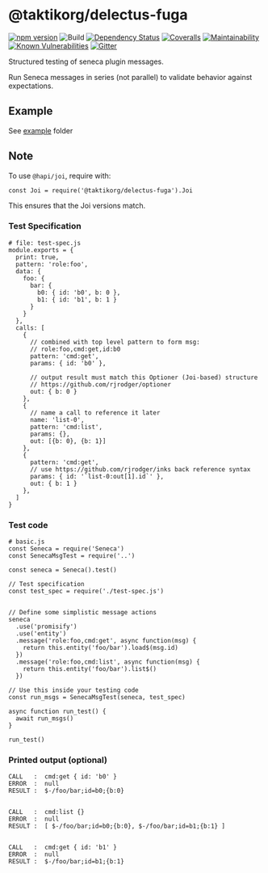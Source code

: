 # @taktikorg/delectus-fuga

[![npm version][npm-badge]][npm-url]
![Build](https://github.com/taktikorg/delectus-fuga/workflows/build/badge.svg)
[![Dependency Status][david-badge]][david-url]
[![Coveralls][BadgeCoveralls]][Coveralls]
[![Maintainability](https://api.codeclimate.com/v1/badges/c55366fd7b8dd36d9865/maintainability)](https://codeclimate.com/github/voxgig/@taktikorg/delectus-fuga/maintainability)
[![Known Vulnerabilities](https://snyk.io/test/github/voxgig/@taktikorg/delectus-fuga/badge.svg?targetFile=package.json)](https://snyk.io/test/github/voxgig/@taktikorg/delectus-fuga?targetFile=package.json)
[![Gitter][gitter-badge]][gitter-url]


Structured testing of seneca plugin messages.

Run Seneca messages in series (not parallel) to validate behavior
against expectations. 


## Example

See [example](example) folder

## Note

To use `@hapi/joi`, require with:

```
const Joi = require('@taktikorg/delectus-fuga').Joi

```

This ensures that the Joi versions match.




### Test Specification

```
# file: test-spec.js
module.exports = {
  print: true,
  pattern: 'role:foo',
  data: {
    foo: {
      bar: {
        b0: { id: 'b0', b: 0 },
        b1: { id: 'b1', b: 1 }
      }
    }
  },
  calls: [
    {
      // combined with top level pattern to form msg: 
      // role:foo,cmd:get,id:b0
      pattern: 'cmd:get',
      params: { id: 'b0' },
 
      // output result must match this Optioner (Joi-based) structure
      // https://github.com/rjrodger/optioner
      out: { b: 0 }
    },
    {
      // name a call to reference it later
      name: 'list-0',
      pattern: 'cmd:list',
      params: {},
      out: [{b: 0}, {b: 1}]
    },
    {
      pattern: 'cmd:get',
      // use https://github.com/rjrodger/inks back reference syntax
      params: { id: '`list-0:out[1].id`' },
      out: { b: 1 }
    },
  ]
}
```

### Test code

```
# basic.js
const Seneca = require('Seneca')
const SenecaMsgTest = require('..')

const seneca = Seneca().test()

// Test specification
const test_spec = require('./test-spec.js')


// Define some simplistic message actions
seneca
  .use('promisify')
  .use('entity')
  .message('role:foo,cmd:get', async function(msg) {
    return this.entity('foo/bar').load$(msg.id)
  })
  .message('role:foo,cmd:list', async function(msg) {
    return this.entity('foo/bar').list$()
  })

// Use this inside your testing code
const run_msgs = SenecaMsgTest(seneca, test_spec)

async function run_test() {
  await run_msgs()
}

run_test()
```


### Printed output (optional)

```
CALL   :  cmd:get { id: 'b0' }
ERROR  :  null
RESULT :  $-/foo/bar;id=b0;{b:0}


CALL   :  cmd:list {}
ERROR  :  null
RESULT :  [ $-/foo/bar;id=b0;{b:0}, $-/foo/bar;id=b1;{b:1} ]


CALL   :  cmd:get { id: 'b1' }
ERROR  :  null
RESULT :  $-/foo/bar;id=b1;{b:1}
```


[travis-badge]: https://travis-ci.org/voxgig/@taktikorg/delectus-fuga.svg
[travis-url]: https://travis-ci.org/voxgig/@taktikorg/delectus-fuga
[npm-badge]: https://badge.fury.io/js/@taktikorg/delectus-fuga.svg
[npm-url]: https://badge.fury.io/js/@taktikorg/delectus-fuga
[david-badge]: https://david-dm.org/voxgig/@taktikorg/delectus-fuga.svg
[david-url]: https://david-dm.org/voxgig/@taktikorg/delectus-fuga
[coveralls-badge]:https://coveralls.io/repos/voxgig/@taktikorg/delectus-fuga/badge.svg?branch=master&service=github
[coveralls-url]: https://coveralls.io/github/voxgig/@taktikorg/delectus-fuga?branch=master
[github issue]: https://github.com/taktikorg/delectus-fuga/issues
[@voxgig]: http://twitter.com/voxgig
[gitter-badge]: https://badges.gitter.im/Join%20Chat.svg
[gitter-url]: https://gitter.im/voxgig/seneca
[Voxgig org]: https://github.com/voxgig/
[Coveralls]: https://coveralls.io/github/voxgig/@taktikorg/delectus-fuga?branch=master
[BadgeCoveralls]: https://coveralls.io/repos/github/voxgig/@taktikorg/delectus-fuga/badge.svg?branch=master
[MIT]: ./LICENSE

